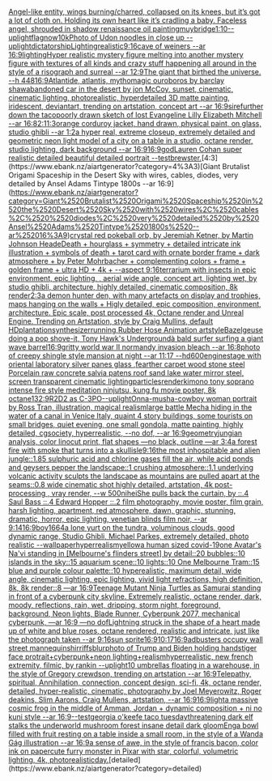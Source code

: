 [Angel-like entity, wings burning/charred, collapsed on its knees, but it’s got a lot of cloth on. Holding its own heart like it’s cradling a baby.  Faceless angel, shrouded in shadow renaissance oil painting](https://www.ebank.nz/aiartgenerator?category=Angel-like%2520entity%2C%2520wings%2520burning/charred%2C%2520collapsed%2520on%2520its%2520knees%2C%2520but%2520it%E2%80%99s%2520got%2520a%2520lot%2520of%2520cloth%2520on.%2520Holding%2520its%2520own%2520heart%2520like%2520it%E2%80%99s%2520cradling%2520a%2520baby.%2520%2520Faceless%2520angel%2C%2520shrouded%2520in%2520shadow%2520renaissance%2520oil%2520painting)[muybridge](https://www.ebank.nz/aiartgenerator?category=muybridge)[1:10](https://www.ebank.nz/aiartgenerator?category=1%3A10)[--uplight](https://www.ebank.nz/aiartgenerator?category=--uplight)[flag](https://www.ebank.nz/aiartgenerator?category=flag)[now](https://www.ebank.nz/aiartgenerator?category=now)[10k](https://www.ebank.nz/aiartgenerator?category=10k)[Photo of Udon noodles in close up --uplight](https://www.ebank.nz/aiartgenerator?category=Photo%2520of%2520Udon%2520noodles%2520in%2520close%2520up%2520--uplight)[dictatorship](https://www.ebank.nz/aiartgenerator?category=dictatorship)[Lighting](https://www.ebank.nz/aiartgenerator?category=Lighting)[realistic](https://www.ebank.nz/aiartgenerator?category=realistic)[9:16](https://www.ebank.nz/aiartgenerator?category=9%3A16)[cave of weiners --ar 16:9](https://www.ebank.nz/aiartgenerator?category=cave%2520of%2520weiners%2520--ar%252016%3A9)[lighting](https://www.ebank.nz/aiartgenerator?category=lighting)[Hyper realistic mystery figure melting into another mystery figure with textures of all kinds and crazy  stuff happening all around in the style of a risograph and surreal  --ar 12:9](https://www.ebank.nz/aiartgenerator?category=Hyper%2520realistic%2520mystery%2520figure%2520melting%2520into%2520another%2520mystery%2520figure%2520with%2520textures%2520of%2520all%2520kinds%2520and%2520crazy%2520%2520stuff%2520happening%2520all%2520around%2520in%2520the%2520style%2520of%2520a%2520risograph%2520and%2520surreal%2520%2520--ar%252012%3A9)[The giant that birthed the universe. --h 448](https://www.ebank.nz/aiartgenerator?category=The%2520giant%2520that%2520birthed%2520the%2520universe.%2520--h%2520448)[16:9](https://www.ebank.nz/aiartgenerator?category=16%3A9)[Atlantide, atlantis, mytho](https://www.ebank.nz/aiartgenerator?category=Atlantide%2C%2520atlantis%2C%2520mytho)[magic ouroboros by barclay shaw](https://www.ebank.nz/aiartgenerator?category=magic%2520ouroboros%2520by%2520barclay%2520shaw)[abandoned car in the desert by jon McCoy, sunset, cinematic, cinematic lighting, photorealistic, hyperdetailed 3D matte painting, iridescent, deviantart, trending on artstation, concept art --ar 16:9](https://www.ebank.nz/aiartgenerator?category=abandoned%2520car%2520in%2520the%2520desert%2520by%2520jon%2520McCoy%2C%2520sunset%2C%2520cinematic%2C%2520cinematic%2520lighting%2C%2520photorealistic%2C%2520hyperdetailed%25203D%2520matte%2520painting%2C%2520iridescent%2C%2520deviantart%2C%2520trending%2520on%2520artstation%2C%2520concept%2520art%2520--ar%252016%3A9)[sire](https://www.ebank.nz/aiartgenerator?category=sire)[further down the taco](https://www.ebank.nz/aiartgenerator?category=further%2520down%2520the%2520taco)[poorly drawn sketch of lost Evangeline Lilly Elizabeth Mitchell --ar 16:8](https://www.ebank.nz/aiartgenerator?category=poorly%2520drawn%2520sketch%2520of%2520lost%2520Evangeline%2520Lilly%2520Elizabeth%2520Mitchell%2520--ar%252016%3A8)[2:1](https://www.ebank.nz/aiartgenerator?category=2%3A1)[1:3](https://www.ebank.nz/aiartgenerator?category=1%3A3)[orange corduroy jacket, hand drawn, physical paint, on glass, studio ghibli --ar 1:2](https://www.ebank.nz/aiartgenerator?category=orange%2520corduroy%2520jacket%2C%2520hand%2520drawn%2C%2520physical%2520paint%2C%2520on%2520glass%2C%2520studio%2520ghibli%2520--ar%25201%3A2)[a hyper real, extreme closeup, extremely detailed and geometric neon light model of a city on a table in a studio, octane render, studio lighting, dark background --ar 16:9](https://www.ebank.nz/aiartgenerator?category=a%2520hyper%2520real%2C%2520extreme%2520closeup%2C%2520extremely%2520detailed%2520and%2520geometric%2520neon%2520light%2520model%2520of%2520a%2520city%2520on%2520a%2520table%2520in%2520a%2520studio%2C%2520octane%2520render%2C%2520studio%2520lighting%2C%2520dark%2520background%2520--ar%252016%3A9)[16:9](https://www.ebank.nz/aiartgenerator?category=16%3A9)[god](https://www.ebank.nz/aiartgenerator?category=god)[Lauren Cohan super realistic detailed beautiful detailed portrait --test](https://www.ebank.nz/aiartgenerator?category=Lauren%2520Cohan%2520super%2520realistic%2520detailed%2520beautiful%2520detailed%2520portrait%2520--test)[brewster.](https://www.ebank.nz/aiartgenerator?category=brewster.)[4:3](https://www.ebank.nz/aiartgenerator?category=4%3A3)[Giant Brutalist Origami Spaceship in the Desert Sky with wires, cables,  diodes, very detailed by Ansel Adams Tintype 1800s --ar 16:9](https://www.ebank.nz/aiartgenerator?category=Giant%2520Brutalist%2520Origami%2520Spaceship%2520in%2520the%2520Desert%2520Sky%2520with%2520wires%2C%2520cables%2C%2520%2520diodes%2C%2520very%2520detailed%2520by%2520Ansel%2520Adams%2520Tintype%25201800s%2520--ar%252016%3A9)[crystal red pokeball orb, by Jeremiah Ketner, by Martin Johnson Heade](https://www.ebank.nz/aiartgenerator?category=crystal%2520red%2520pokeball%2520orb%2C%2520by%2520Jeremiah%2520Ketner%2C%2520by%2520Martin%2520Johnson%2520Heade)[Death + hourglass + symmetry + detailed intricate ink illustration + symbols of death + tarot card with ornate border frame + dark atmosphere + by Peter Mohrbacher + complementing colors + frame + golden frame + ultra HD + 4k + --aspect 9:16](https://www.ebank.nz/aiartgenerator?category=Death%2520%2B%2520hourglass%2520%2B%2520symmetry%2520%2B%2520detailed%2520intricate%2520ink%2520illustration%2520%2B%2520symbols%2520of%2520death%2520%2B%2520tarot%2520card%2520with%2520ornate%2520border%2520frame%2520%2B%2520dark%2520atmosphere%2520%2B%2520by%2520Peter%2520Mohrbacher%2520%2B%2520complementing%2520colors%2520%2B%2520frame%2520%2B%2520golden%2520frame%2520%2B%2520ultra%2520HD%2520%2B%25204k%2520%2B%2520--aspect%25209%3A16)[terrarium with insects in epic environment, epic lighting, , aerial wide angle, concept art, lighting wet, by studio ghibli, architecture, highly detailed, cinematic composition, 8k render](https://www.ebank.nz/aiartgenerator?category=terrarium%2520with%2520insects%2520in%2520epic%2520environment%2C%2520epic%2520lighting%2C%2520%2C%2520aerial%2520wide%2520angle%2C%2520concept%2520art%2C%2520lighting%2520wet%2C%2520by%2520studio%2520ghibli%2C%2520architecture%2C%2520highly%2520detailed%2C%2520cinematic%2520composition%2C%25208k%2520render)[2:3](https://www.ebank.nz/aiartgenerator?category=2%3A3)[a demon hunter den, with many artefacts on display and trophies, maps hanging on the walls + Higly detailed, epic composition, environment, architecture. Epic scale, post processed 4k, Octane render and Unreal Engine. Trending on Artstation, style by Craig Mullins, default HD](https://www.ebank.nz/aiartgenerator?category=a%2520demon%2520hunter%2520den%2C%2520with%2520many%2520artefacts%2520on%2520display%2520and%2520trophies%2C%2520maps%2520hanging%2520on%2520the%2520walls%2520%2B%2520Higly%2520detailed%2C%2520epic%2520composition%2C%2520environment%2C%2520architecture.%2520Epic%2520scale%2C%2520post%2520processed%25204k%2C%2520Octane%2520render%2520and%2520Unreal%2520Engine.%2520Trending%2520on%2520Artstation%2C%2520style%2520by%2520Craig%2520Mullins%2C%2520default%2520HD)[plantation](https://www.ebank.nz/aiartgenerator?category=plantation)[synthesizer](https://www.ebank.nz/aiartgenerator?category=synthesizer)[running,Rubber Hose Animation artstyle](https://www.ebank.nz/aiartgenerator?category=running%2CRubber%2520Hose%2520Animation%2520artstyle)[Bazelgeuse doing a pop shove-it, Tony Hawk's Underground](https://www.ebank.nz/aiartgenerator?category=Bazelgeuse%2520doing%2520a%2520pop%2520shove-it%2C%2520Tony%2520Hawk%27s%2520Underground)[à bald surfer surfing a giant wave barrel](https://www.ebank.nz/aiartgenerator?category=%C3%A0%2520bald%2520surfer%2520surfing%2520a%2520giant%2520wave%2520barrel)[16:9](https://www.ebank.nz/aiartgenerator?category=16%3A9)[gritty world war II normandy invasion bleach --ar 16:8](https://www.ebank.nz/aiartgenerator?category=gritty%2520world%2520war%2520II%2520normandy%2520invasion%2520bleach%2520--ar%252016%3A8)[photo of creepy shingle style mansion at night --ar 11:17 --hd](https://www.ebank.nz/aiartgenerator?category=photo%2520of%2520creepy%2520shingle%2520style%2520mansion%2520at%2520night%2520--ar%252011%3A17%2520--hd)[600](https://www.ebank.nz/aiartgenerator?category=600)[engine](https://www.ebank.nz/aiartgenerator?category=engine)[stage with oriental laboratory silver panes glass ,fearther carpet wood stone steel Porcelain raw concrete salvia patens roof sand lake water  mirror steel, screen transparent cinematic lighting](https://www.ebank.nz/aiartgenerator?category=stage%2520with%2520oriental%2520laboratory%2520silver%2520panes%2520glass%2520%2Cfearther%2520carpet%2520wood%2520stone%2520steel%2520Porcelain%2520raw%2520concrete%2520salvia%2520patens%2520roof%2520sand%2520lake%2520water%2520%2520mirror%2520steel%2C%2520screen%2520transparent%2520cinematic%2520lighting)[particles](https://www.ebank.nz/aiartgenerator?category=particles)[render](https://www.ebank.nz/aiartgenerator?category=render)[kimono tony soprano intense fire style meditation ninjutsu, kung fu movie poster, 8k octane](https://www.ebank.nz/aiartgenerator?category=kimono%2520tony%2520soprano%2520intense%2520fire%2520style%2520meditation%2520ninjutsu%2C%2520kung%2520fu%2520movie%2520poster%2C%25208k%2520octane)[1](https://www.ebank.nz/aiartgenerator?category=1)[32:9](https://www.ebank.nz/aiartgenerator?category=32%3A9)[R2D2 as C-3PO](https://www.ebank.nz/aiartgenerator?category=R2D2%2520as%2520C-3PO)[--uplight](https://www.ebank.nz/aiartgenerator?category=--uplight)[Onna-musha-cowboy woman portrait by Ross Tran, illustration, magical realism](https://www.ebank.nz/aiartgenerator?category=Onna-musha-cowboy%2520woman%2520portrait%2520by%2520Ross%2520Tran%2C%2520illustration%2C%2520magical%2520realism)[large battle Mecha hiding in the water of a canal in Venice Italy, quaint 4 story buildings, some tourists on small bridges, quiet evening, one small gondola, matte painting, highly detailed, cgsociety, hyperrealistic, --no dof, --ar 16:9](https://www.ebank.nz/aiartgenerator?category=large%2520battle%2520Mecha%2520hiding%2520in%2520the%2520water%2520of%2520a%2520canal%2520in%2520Venice%2520Italy%2C%2520quaint%25204%2520story%2520buildings%2C%2520some%2520tourists%2520on%2520small%2520bridges%2C%2520quiet%2520evening%2C%2520one%2520small%2520gondola%2C%2520matte%2520painting%2C%2520highly%2520detailed%2C%2520cgsociety%2C%2520hyperrealistic%2C%2520--no%2520dof%2C%2520--ar%252016%3A9)[geometry](https://www.ebank.nz/aiartgenerator?category=geometry)[jungian analysis, color linocut print, flat shapes —no black, outline —ar 3:4](https://www.ebank.nz/aiartgenerator?category=jungian%2520analysis%2C%2520color%2520linocut%2520print%2C%2520flat%2520shapes%2520%E2%80%94no%2520black%2C%2520outline%2520%E2%80%94ar%25203%3A4)[a forest fire with smoke that turns into a skull](https://www.ebank.nz/aiartgenerator?category=a%2520forest%2520fire%2520with%2520smoke%2520that%2520turns%2520into%2520a%2520skull)[isle](https://www.ebank.nz/aiartgenerator?category=isle)[9:16](https://www.ebank.nz/aiartgenerator?category=9%3A16)[the most inhospitable and alien jungle::1.85 sulphuric acid and chlorine gases fill the air, while acid ponds and geysers pepper the landscape::1  crushing atmosphere::1.1 underlying volcanic activity sculpts the landscape as mountains are pulled apart at the seams::0.8 wide cinematic shot highly detailed, artstation, 4k post-processing , vray render, --w 500](https://www.ebank.nz/aiartgenerator?category=the%2520most%2520inhospitable%2520and%2520alien%2520jungle%3A%3A1.85%2520sulphuric%2520acid%2520and%2520chlorine%2520gases%2520fill%2520the%2520air%2C%2520while%2520acid%2520ponds%2520and%2520geysers%2520pepper%2520the%2520landscape%3A%3A1%2520%2520crushing%2520atmosphere%3A%3A1.1%2520underlying%2520volcanic%2520activity%2520sculpts%2520the%2520landscape%2520as%2520mountains%2520are%2520pulled%2520apart%2520at%2520the%2520seams%3A%3A0.8%2520wide%2520cinematic%2520shot%2520highly%2520detailed%2C%2520artstation%2C%25204k%2520post-processing%2520%2C%2520vray%2520render%2C%2520--w%2520500)[nihei](https://www.ebank.nz/aiartgenerator?category=nihei)[She pulls back the curtain, by ::.4 Saul Bass ::.4 Edward Hopper ::.2 film photography, movie poster, film grain, harsh lighting, apartment, red atmosphere, dawn, graphic, stunning, dramatic, horror, epic lighting, venetian blinds film noir, --ar 9:14](https://www.ebank.nz/aiartgenerator?category=She%2520pulls%2520back%2520the%2520curtain%2C%2520by%2520%3A%3A.4%2520Saul%2520Bass%2520%3A%3A.4%2520Edward%2520Hopper%2520%3A%3A.2%2520film%2520photography%2C%2520movie%2520poster%2C%2520film%2520grain%2C%2520harsh%2520lighting%2C%2520apartment%2C%2520red%2520atmosphere%2C%2520dawn%2C%2520graphic%2C%2520stunning%2C%2520dramatic%2C%2520horror%2C%2520epic%2520lighting%2C%2520venetian%2520blinds%2520film%2520noir%2C%2520--ar%25209%3A14)[16:9](https://www.ebank.nz/aiartgenerator?category=16%3A9)[boy](https://www.ebank.nz/aiartgenerator?category=boy)[1664](https://www.ebank.nz/aiartgenerator?category=1664)[a lone yurt on the tundra, voluminous clouds, good dynamic range, Studio Ghibli, Michael Parkes, extremely detailed, photo realistic --wallpaper](https://www.ebank.nz/aiartgenerator?category=a%2520lone%2520yurt%2520on%2520the%2520tundra%2C%2520voluminous%2520clouds%2C%2520good%2520dynamic%2520range%2C%2520Studio%2520Ghibli%2C%2520Michael%2520Parkes%2C%2520extremely%2520detailed%2C%2520photo%2520realistic%2520--wallpaper)[hyperrealism](https://www.ebank.nz/aiartgenerator?category=hyperrealism)[yellow](https://www.ebank.nz/aiartgenerator?category=yellow)[a human sized covid-19](https://www.ebank.nz/aiartgenerator?category=a%2520human%2520sized%2520covid-19)[one Avatar's Na'vi standing in [Melbourne's flinders street] by detail::20 bubbles::10 islands in the sky::15 aquarium scene::10 lights::10 One Melbourne Tram::15 blue and purple colour palette::10 hyperealistic, maximum detail, wide angle, cinematic lighting, epic lighting, vivid light refractions, high definition, 8k, 8k render::8 —ar 16:9](https://www.ebank.nz/aiartgenerator?category=one%2520Avatar%27s%2520Na%27vi%2520standing%2520in%2520%5BMelbourne%27s%2520flinders%2520street%5D%2520by%2520detail%3A%3A20%2520bubbles%3A%3A10%2520islands%2520in%2520the%2520sky%3A%3A15%2520aquarium%2520scene%3A%3A10%2520lights%3A%3A10%2520One%2520Melbourne%2520Tram%3A%3A15%2520blue%2520and%2520purple%2520colour%2520palette%3A%3A10%2520hyperealistic%2C%2520maximum%2520detail%2C%2520wide%2520angle%2C%2520cinematic%2520lighting%2C%2520epic%2520lighting%2C%2520vivid%2520light%2520refractions%2C%2520high%2520definition%2C%25208k%2C%25208k%2520render%3A%3A8%2520%E2%80%94ar%252016%3A9)[Teenage Mutant Ninja Turtles as Samurai standing in front of a cyberpunk city skyline. Extremely realistic, octane render, dark, moody, reflections, rain, wet, dripping, storm night, foreground, background, Neon lights, Blade Runner, Cyberpunk 2077, mechanical cyberpunk, —ar 16:9 —no dof](https://www.ebank.nz/aiartgenerator?category=Teenage%2520Mutant%2520Ninja%2520Turtles%2520as%2520Samurai%2520standing%2520in%2520front%2520of%2520a%2520cyberpunk%2520city%2520skyline.%2520Extremely%2520realistic%2C%2520octane%2520render%2C%2520dark%2C%2520moody%2C%2520reflections%2C%2520rain%2C%2520wet%2C%2520dripping%2C%2520storm%2520night%2C%2520foreground%2C%2520background%2C%2520Neon%2520lights%2C%2520Blade%2520Runner%2C%2520Cyberpunk%25202077%2C%2520mechanical%2520cyberpunk%2C%2520%E2%80%94ar%252016%3A9%2520%E2%80%94no%2520dof)[Lightning struck in the shape of a heart made up of white and blue roses, octane rendered, realistic and intricate, just like the photograph taken  --ar 9:16](https://www.ebank.nz/aiartgenerator?category=Lightning%2520struck%2520in%2520the%2520shape%2520of%2520a%2520heart%2520made%2520up%2520of%2520white%2520and%2520blue%2520roses%2C%2520octane%2520rendered%2C%2520realistic%2520and%2520intricate%2C%2520just%2520like%2520the%2520photograph%2520taken%2520%2520--ar%25209%3A16)[sun sprite](https://www.ebank.nz/aiartgenerator?category=sun%2520sprite)[16:9](https://www.ebank.nz/aiartgenerator?category=16%3A9)[10:17](https://www.ebank.nz/aiartgenerator?category=10%3A17)[16:9](https://www.ebank.nz/aiartgenerator?category=16%3A9)[adbusters occupy wall street mannequin](https://www.ebank.nz/aiartgenerator?category=adbusters%2520occupy%2520wall%2520street%2520mannequin)[shirriffs](https://www.ebank.nz/aiartgenerator?category=shirriffs)[blur](https://www.ebank.nz/aiartgenerator?category=blur)[photo of Trump and Biden holding hands](https://www.ebank.nz/aiartgenerator?category=photo%2520of%2520Trump%2520and%2520Biden%2520holding%2520hands)[tiger face protrait+cyberpunk+neon lighting+realism](https://www.ebank.nz/aiartgenerator?category=tiger%2520face%2520protrait%2Bcyberpunk%2Bneon%2520lighting%2Brealism)[hyperrealistic, new french extremity, filmic, by rankin --uplight](https://www.ebank.nz/aiartgenerator?category=hyperrealistic%2C%2520new%2520french%2520extremity%2C%2520filmic%2C%2520by%2520rankin%2520--uplight)[10 umbrellas floating in a warehouse, in the style of Gregory crewdson, trending on artstation --ar 16:9](https://www.ebank.nz/aiartgenerator?category=10%2520umbrellas%2520floating%2520in%2520a%2520warehouse%2C%2520in%2520the%2520style%2520of%2520Gregory%2520crewdson%2C%2520trending%2520on%2520artstation%2520--ar%252016%3A9)[Telepathy, spiritual, Annihilation, connection, concept design, sci-fi, 4k, octane render, detailed, hyper-realistic, cinematic, photography by Joel Meyerowitz, Roger deakins, Slim Aarons, Craig Mullens, artstation, --ar 16:9](https://www.ebank.nz/aiartgenerator?category=Telepathy%2C%2520spiritual%2C%2520Annihilation%2C%2520connection%2C%2520concept%2520design%2C%2520sci-fi%2C%25204k%2C%2520octane%2520render%2C%2520detailed%2C%2520hyper-realistic%2C%2520cinematic%2C%2520photography%2520by%2520Joel%2520Meyerowitz%2C%2520Roger%2520deakins%2C%2520Slim%2520Aarons%2C%2520Craig%2520Mullens%2C%2520artstation%2C%2520--ar%252016%3A9)[16:9](https://www.ebank.nz/aiartgenerator?category=16%3A9)[light](https://www.ebank.nz/aiartgenerator?category=light)[a massive cosmic frog in the middle of Amman, Jordan + dynamic composition + ni no kuni style --ar 16:9](https://www.ebank.nz/aiartgenerator?category=a%2520massive%2520cosmic%2520frog%2520in%2520the%2520middle%2520of%2520Amman%2C%2520Jordan%2520%2B%2520dynamic%2520composition%2520%2B%2520ni%2520no%2520kuni%2520style%2520--ar%252016%3A9)[--test](https://www.ebank.nz/aiartgenerator?category=--test)[georgia o'keefe taco tuesday](https://www.ebank.nz/aiartgenerator?category=georgia%2520o%27keefe%2520taco%2520tuesday)[threatening dark elf stalks the underworld mushroom forest insane detail dark gloom](https://www.ebank.nz/aiartgenerator?category=threatening%2520dark%2520elf%2520stalks%2520the%2520underworld%2520mushroom%2520forest%2520insane%2520detail%2520dark%2520gloom)[Eng](https://www.ebank.nz/aiartgenerator?category=Eng)[a bowl filled with fruit resting on a table inside a small room, in the style of a Wanda Gág illustration --ar 16:9](https://www.ebank.nz/aiartgenerator?category=a%2520bowl%2520filled%2520with%2520fruit%2520resting%2520on%2520a%2520table%2520inside%2520a%2520small%2520room%2C%2520in%2520the%2520style%2520of%2520a%2520Wanda%2520G%C3%A1g%2520illustration%2520--ar%252016%3A9)[a sense of awe, in the style of francis bacon, color ink on paper](https://www.ebank.nz/aiartgenerator?category=a%2520sense%2520of%2520awe%2C%2520in%2520the%2520style%2520of%2520francis%2520bacon%2C%2520color%2520ink%2520on%2520paper)[cute furry monster in Pixar with star, colorful, volumetric lighting, 4k, photorealistic](https://www.ebank.nz/aiartgenerator?category=cute%2520furry%2520monster%2520in%2520Pixar%2520with%2520star%2C%2520colorful%2C%2520volumetric%2520lighting%2C%25204k%2C%2520photorealistic)[day.](https://www.ebank.nz/aiartgenerator?category=day.)[detailed](https://www.ebank.nz/aiartgenerator?category=detailed)